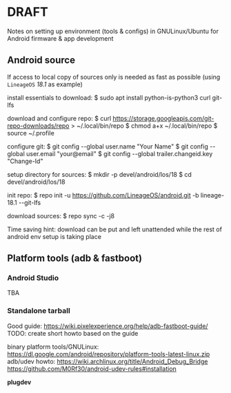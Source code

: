 # DRAFT

Notes on setting up environment (tools & configs) in GNULinux/Ubuntu for Android firmware & app development


## Android source

If access to local copy of sources only is needed as fast as possible (using `LineageOS` _18.1_ as example)

install essentials to download:
$ sudo  apt  install  python-is-python3  curl  git-lfs

download and configure repo:
$ curl  https://storage.googleapis.com/git-repo-downloads/repo  >  ~/.local/bin/repo
$ chmod  a+x  ~/.local/bin/repo
$ source  ~/.profile

configure git:
$ git  config  --global  user.name "Your Name"
$ git  config  --global  user.email "your@email"
$ git  config  --global  trailer.changeid.key  "Change-Id"

setup directory for sources:
$ mkdir  -p  devel/android/los/18
$ cd  devel/android/los/18

init repo:
$ repo  init  -u https://github.com/LineageOS/android.git  -b lineage-18.1  --git-lfs

download sources:
$ repo  sync  -c  -j8

Time saving hint: download can be put and left unattended while the rest of android env setup is taking place


## Platform tools (adb & fastboot)


### Android Studio

TBA


### Standalone tarball

Good guide: https://wiki.pixelexperience.org/help/adb-fastboot-guide/
TODO: create short howto based on the guide

binary platform tools/GNULinux: https://dl.google.com/android/repository/platform-tools-latest-linux.zip
adb/udev howto: https://wiki.archlinux.org/title/Android_Debug_Bridge
https://github.com/M0Rf30/android-udev-rules#installation

**plugdev**


